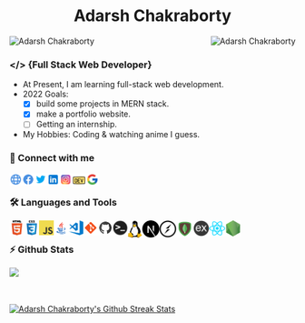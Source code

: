 <h1 align="center"> Adarsh Chakraborty</h1>
<p align="center" float="left">
<img align="left" src="https://komarev.com/ghpvc/?username=adarsh-chakraborty&label=Profile%20views&color=009127" alt="Adarsh Chakraborty"/>
<img align="right" src="https://img.shields.io/github/followers/adarsh-chakraborty?color=009127&label=Followers" alt="Adarsh Chakraborty" /> 
</p>

&nbsp;

### &#x0003C;&#x0002F;&#x0003E; {Full Stack Web Developer}
- At Present, I am learning full-stack web development. <br>
- 2022 Goals: <br/>
   - [x] build some projects in MERN stack.
   - [x] make a portfolio website.
   - [ ] Getting an internship.
  
- My Hobbies: Coding & watching anime I guess.

### 🔗 Connect with me

[<img align="left"  width="22px" src="https://github.com/adarsh-chakraborty/adarsh-chakraborty/blob/main/assets/socials/web.png" />][website]
[<img align="left"  width="22px" src="https://github.com/adarsh-chakraborty/adarsh-chakraborty/blob/main/assets/socials/facebook.png" />][facebook]
[<img align="left" width="22px" src="https://github.com/adarsh-chakraborty/adarsh-chakraborty/blob/main/assets/socials/twitter.png" />][twitter]
[<img align="left"  width="22px" src="https://github.com/adarsh-chakraborty/adarsh-chakraborty/blob/main/assets/socials/linkedin.png" />][linkedin]
[<img align="left"  width="22px" src="https://github.com/adarsh-chakraborty/adarsh-chakraborty/blob/main/assets/socials/instagram.png" />][instagram]
[<img align="left"  width="25px" src="https://github.com/adarsh-chakraborty/adarsh-chakraborty/blob/main/assets/socials/dev.svg" />][dev]
[<img align="left"  width="22px" src="https://github.com/adarsh-chakraborty/adarsh-chakraborty/blob/main/assets/socials/google.svg" />][google]

<br/>

### 🛠️ Languages and Tools

<p>
<a href="https://www.w3schools.com/html/"><img align="left" alt="HTML5" width="26px" src="https://github.com/adarsh-chakraborty/adarsh-chakraborty/blob/main/assets/skills/html.png" /></a>

<a href="https://www.w3schools.com/css/"><img align="left" alt="CSS3" width="26px" src="https://github.com/adarsh-chakraborty/adarsh-chakraborty/blob/main/assets/skills/css.png" /></a>

<a href="https://www.javascript.com/"><img align="left" alt="Javascript" width="26px" src="https://github.com/adarsh-chakraborty/adarsh-chakraborty/blob/main/assets/skills/javascript.png"></a>

<a href="https://www.java.com/en/"><img align="left" alt="java" width="26px" src="https://github.com/adarsh-chakraborty/adarsh-chakraborty/blob/main/assets/skills/java.png" /></a>

<a href="https://code.visualstudio.com/"><img align="left" alt="Visual Studio Code" width="26px" src="https://github.com/adarsh-chakraborty/adarsh-chakraborty/blob/main/assets/skills/vscode.png" /></a>

<a href="https://git-scm.com/"><img align="left" alt="Git" width="26px" src="https://github.com/adarsh-chakraborty/adarsh-chakraborty/blob/main/assets/skills/git.png" /></a>

<a href="https://github.com/adarsh-chakraborty"><img align="left" alt="GitHub" width="26px" src="https://github.com/adarsh-chakraborty/adarsh-chakraborty/blob/main/assets/skills/github.png" /></a>

<a href="https://ubuntu.com/tutorials/command-line-for-beginners"><img align="left" alt="Terminal" width="26px" src="https://github.com/adarsh-chakraborty/adarsh-chakraborty/blob/main/assets/skills/terminal.png" /></a>

<a href="https://www.linux.org/"><img align="left" alt="Linux" width="26px" src="https://github.com/adarsh-chakraborty/adarsh-chakraborty/blob/main/assets/skills/penguin.png"></a>
<a href="https://nextjs.org/"><img align="left" alt="Next JS" width="30px" src="https://github.com/adarsh-chakraborty/adarsh-chakraborty/blob/main/assets/skills/nextjs.png" /></a>
<a href="https://socket.io/"><img align="left" alt="Socket IO" width="30px" src="https://github.com/adarsh-chakraborty/adarsh-chakraborty/blob/main/assets/skills/Socket-io.svg"></a>
<a href="https://www.mongodb.com/"><img align="left" alt="MongoDB" width="30px" src="https://github.com/adarsh-chakraborty/adarsh-chakraborty/blob/main/assets/skills/mongodb.svg"></a>
<a href="https://expressjs.com/"><img align="left" alt="Express" width="28px" src="https://github.com/adarsh-chakraborty/adarsh-chakraborty/blob/main/assets/skills/expressjs.png"></a>
<a href="https://reactjs.org/"><img align="left" alt="React" width="28px" src="https://github.com/adarsh-chakraborty/adarsh-chakraborty/blob/main/assets/skills/reactjs.svg"></a>
<a href="https://nodejs.org/en/"><img align="left" alt="NodeJS" width="28px" src="https://github.com/adarsh-chakraborty/adarsh-chakraborty/blob/main/assets/skills/nodejs.png"></a></p>

<br/>

### ⚡ Github Stats
<a href="https://github.com/adarsh-chakraborty?tab=repositories">
<img src="https://github-readme-stats.vercel.app/api?username=adarsh-chakraborty&layout=compact&show_icons=true&title_color=00FFA5&bg_color=0D1117&icon_color=00FFA5&text_color=F8F7F9&hide_border=1&count_private=true"/>
</a>

&nbsp;

<a href="https://github.com/adarsh-chakraborty?tab=repositories">
<img alt="Adarsh Chakraborty's Github Streak Stats" src="http://github-readme-streak-stats.herokuapp.com/?user=adarsh-chakraborty&theme=green_nur&fire=00FFA5" />
</a>

  
[website]: http://adarsh.gq
[facebook]: https://www.facebook.com/adarshwastaken/
[twitter]: https://twitter.com/adarshgq
[instagram]: https://instagram.com/adarshchakraborty
[linkedin]: https://linkedin.com/in/adarsh-chakraborty
[google]: https://www.google.com/search?q=Adarsh+Chakraborty&stick=H4sIAAAAAAAAAOOwesRoyi3w8sc9YSmdSWtOXmNU4-IJSC0qzs8LTk0sSs4QEuNic80rySypFOKR4uLiyEoPj_QJM_bhWcQq5JiSWFScoeCckZhdlJiUX1RSCQCCC8p1TwAAAA&sa=X&ved=2ahUKEwjTiLrKgqvzAhXEmeYKHYypAvgQnJoFegQIHRAG
[dev]: https://dev.to/adarshchakraborty

